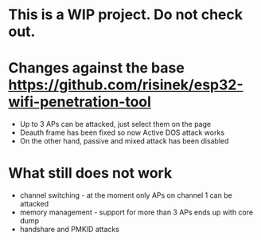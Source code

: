 # This is a WIP project. Do not check out. 

# Changes against the base https://github.com/risinek/esp32-wifi-penetration-tool
 - Up to 3 APs can be attacked, just select them on the page
 - Deauth frame has been fixed so now Active DOS attack works
 - On the other hand, passive and mixed attack has been disabled

 # What still does not work
  - channel switching - at the moment only APs on channel 1 can be attacked
  - memory management - support for more than 3 APs ends up with core dump
  - handshare and PMKID attacks